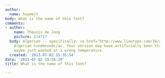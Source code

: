 ```yaml
---
author:
  name: hoymejt
body: What is the name of this font?
comments:
- author:
    name: Theunis de Jong
    picture: 114717
  body: Algerian -- specifically, <a href="http://www.linotype.com/34/algerian-family.html">Linotype's
    Algerian Condensed</a>. Your version may have artificially been stretched, or
    maybe just washed at a wrong temperature.
  created: '2013-07-02 15:35:54'
date: '2013-07-02 15:26:29'
title: What is the name of this font?

---
```


